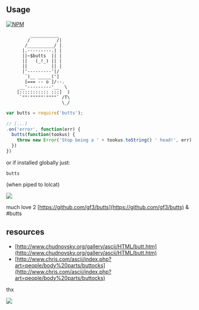 ## Usage

[![NPM](https://nodei.co/npm/butts.png?downloads=true)](https://www.npmjs.org/package/butts)

```
         ___________ 
        /          /| 
       /__________/ | 
      |.---------.| |
      ||~$butts  || | 
      ||   (_!_) || |             
      ||         || |               
      |'---------'|/                
       `)__ _____(']                
       [=== -- o ]/--.          
     __'---------'__  \ 
    [::::::::::: :::]  ) 
     `""'"""""'""""` /T\ 
                     \_/ 

```

``` javaScript
var butts = require('butts');

// [...]
.on('error', function(err) {
  butts(function(tookus) {
    throw new Error('Stop being a ' + tookus.toString() ' head!', err);
  })
})
```

or if installed globally just:

`butts`

(when piped to lolcat)

![](http://i.imgur.com/z4DoqpS.png)

much love 2 [https://github.com/gf3/butts](https://github.com/gf3/butts) & #butts

## resources

* [http://www.chudnovsky.org/gallery/ascii/HTML/butt.htm](http://www.chudnovsky.org/gallery/ascii/HTML/butt.htm)
* [http://www.chris.com/ascii/index.php?art=people/body%20parts/buttocks](http://www.chris.com/ascii/index.php?art=people/body%20parts/buttocks)




thx

![](http://i.imgur.com/Suhw2Qr.gif)



